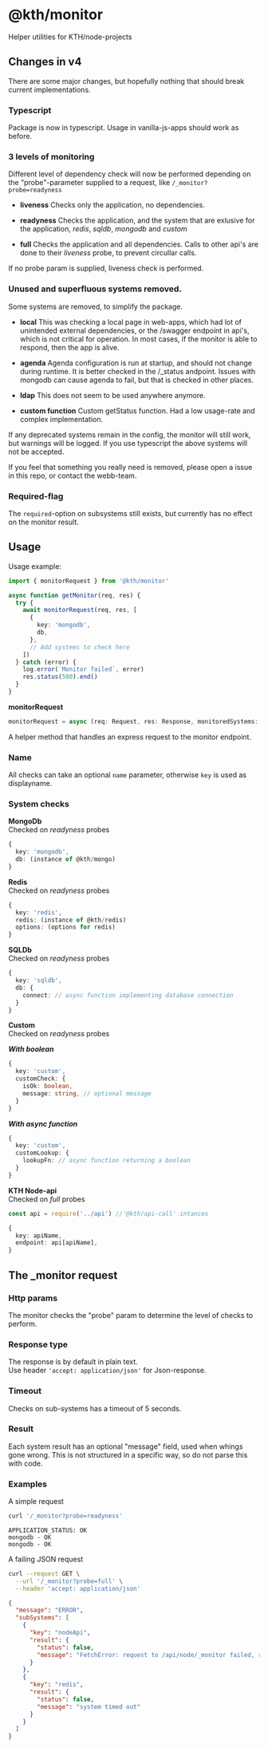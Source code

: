# @kth/monitor

Helper utilities for KTH/node-projects

## Changes in v4

There are some major changes, but hopefully nothing that should break current implementations.

### Typescript

Package is now in typescript.
Usage in vanilla-js-apps should work as before.

### 3 levels of monitoring

Different level of dependency check will now be performed depending on the "probe"-parameter supplied to a request, like `/_monitor?probe=readyness`

- **liveness**
  Checks only the application, no dependencies.

- **readyness**
  Checks the application, and the system that are exlusive for the application, _redis_, _sqldb_, _mongodb_ and _custom_

- **full**
  Checks the application and all dependencies. Calls to other api's are done to their _liveness_ probe, to prevent circullar calls.

If no probe param is supplied, liveness check is performed.

### Unused and superfluous systems removed.

Some systems are removed, to simplify the package.

- **local**
  This was checking a local page in web-apps, which had lot of unintended external dependencies, or the /swagger endpoint in api's, which is not critical for operation.
  In most cases, if the monitor is able to respond, then the app is alive.

- **agenda**
  Agenda configuration is run at startup, and should not change during runtime. It is better checked in the /\_status andpoint.
  Issues with mongodb can cause agenda to fail, but that is checked in other places.

- **ldap**
  This does not seem to be used anywhere anymore.

- **custom function**
  Custom getStatus function. Had a low usage-rate and complex implementation.

If any deprecated systems remain in the config, the monitor will still work, but warnings will be logged.
If you use typescript the above systems will not be accepted.

If you feel that something you really need is removed, please open a issue in this repo, or contact the webb-team.

### Required-flag

The `required`-option on subsystems still exists, but currently has no effect on the monitor result.

## Usage

Usage example:

```typescript
import { monitorRequest } from '@kth/monitor'

async function getMonitor(req, res) {
  try {
    await monitorRequest(req, res, [
      {
        key: 'mongodb',
        db,
      },
      // Add systems to check here
    ])
  } catch (error) {
    log.error(`Monitor failed`, error)
    res.status(500).end()
  }
}
```

**monitorRequest**

```typescript
monitorRequest = async (req: Request, res: Response, monitoredSystems: MonitoredSystem[])
```

A helper method that handles an express request to the monitor endpoint.

### Name

All checks can take an optional `name` parameter, otherwise `key` is used as displayname.

### System checks

**MongoDb**  
Checked on _readyness_ probes

```typescript
{
  key: 'mongodb',
  db: (instance of @kth/mongo)
}
```

**Redis**  
Checked on _readyness_ probes

```typescript
{
  key: 'redis',
  redis: (instance of @kth/redis)
  options: (options for redis)
}
```

**SQLDb**  
Checked on _readyness_ probes

```typescript
{
  key: 'sqldb',
  db: {
    connect: // async function implementing database connection
  }
}
```

**Custom**  
Checked on _readyness_ probes

**_With boolean_**

```typescript
{
  key: 'custom',
  customCheck: {
    isOk: boolean,
    message: string, // optional message
  }
}
```

**_With async function_**

```typescript
{
  key: 'custom',
  customLookup: {
    lookupFn: // async function returning a boolean
  }
}
```

**KTH Node-api**  
Checked on _full_ probes

```typescript
const api = require('../api') //'@kth/api-call' intances

{
  key: apiName,
  endpoint: api[apiName],
}
```

## The \_monitor request

### Http params

The monitor checks the "probe" param to determine the level of checks to perform.

### Response type

The response is by default in plain text.  
Use header `'accept: application/json'` for Json-response.

### Timeout

Checks on sub-systems has a timeout of 5 seconds.

### Result

Each system result has an optional "message" field, used when whings gone wrong. This is not structured in a specific way, so do not parse this with code.

### Examples

A simple request

```bash
curl '/_monitor?probe=readyness'
```

```
APPLICATION_STATUS: OK
mongodb - OK
mongodb - OK
```

A failing JSON request

```bash
curl --request GET \
  --url '/_monitor?probe=full' \
  --header 'accept: application/json'
```

```json
{
  "message": "ERROR",
  "subSystems": [
    {
      "key": "nodeApi",
      "result": {
        "status": false,
        "message": "FetchError: request to /api/node/_monitor failed, reason: connect ECONNREFUSED"
      }
    },
    {
      "key": "redis",
      "result": {
        "status": false,
        "message": "system timed out"
      }
    }
  ]
}
```
